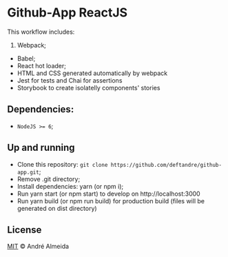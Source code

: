 # Github-App ReactJS

This workflow includes:

1. Webpack;

-   Babel;
-   React hot loader;
-   HTML and CSS generated automatically by webpack
-   Jest for tests and Chai for assertions
-   Storybook to create isolatelly components' stories

## Dependencies:

-   `NodeJS >= 6`;

## Up and running

-   Clone this repository: `git clone https://github.com/deftandre/github-app.git`;
-   Remove .git directory;
-   Install dependencies: yarn (or npm i);
-   Run yarn start (or npm start) to develop on http://localhost:3000
-   Run yarn build (or npm run build) for production build (files will be generated on dist directory)

## License

[MIT](https://github.com/deftandre/licenses/blob/master/MIT-LICENSE) &copy; André Almeida
